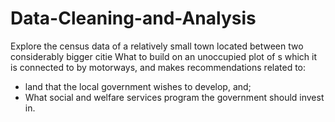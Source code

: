 # Data-Cleaning-and-Analysis
Explore the census data of a relatively small town located between two considerably bigger citie What to build on an unoccupied plot of s which it is connected to by motorways, and makes recommendations related to: 
- land that the local government wishes to develop, and;
- What social and welfare services program the government should invest in.
